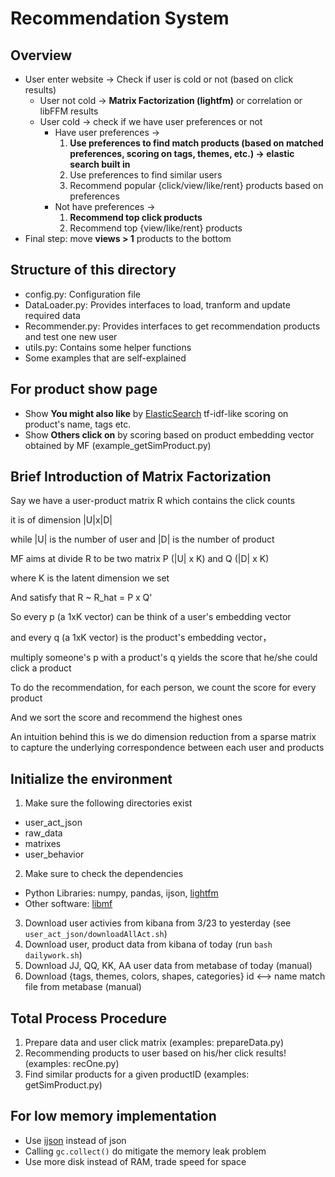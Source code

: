 # Recommendation System

## Overview
- User enter website -> Check if user is cold or not (based on click results)
  - User not cold -> **Matrix Factorization (lightfm)** or correlation or libFFM results
  - User cold -> check if we have user preferences or not
    - Have user preferences -> 
      1. **Use preferences to find match products (based on matched preferences, scoring on tags, themes, etc.) -> elastic search built in**
      2. Use preferences to find similar users
      3. Recommend popular {click/view/like/rent} products based on preferences
    - Not have preferences -> 
      1. **Recommend top click products**
      2. Recommend top {view/like/rent} products
- Final step: move **views > 1** products to the bottom

## Structure of this directory
- config.py: Configuration file
- DataLoader.py: Provides interfaces to load, tranform and update required data
- Recommender.py: Provides interfaces to get recommendation products and test one new user
- utils.py: Contains some helper functions
- Some examples that are self-explained

## For product show page
- Show **You might also like** by [ElasticSearch](https://www.elastic.co/cn/) tf-idf-like scoring on product's name, tags etc.
- Show **Others click on** by scoring based on product embedding vector obtained by MF (example_getSimProduct.py)

## Brief Introduction of Matrix Factorization
Say we have a user-product matrix R which contains the click counts

it is of dimension |U|x|D|

while |U| is the number of user and |D| is the number of product

MF aims at divide R to be two matrix  P (|U| x K) and Q (|D| x K)

where K is the latent dimension we set

And satisfy that R ~ R_hat = P x Q'

So every p (a 1xK vector) can be think of a user's embedding vector

and every q (a 1xK vector) is the product's embedding vector，

multiply someone's p with a product's q yields the score that he/she could click a product

To do the recommendation, for each person, we count the score for every product

And we sort the score and recommend the highest ones

An intuition behind this is we do dimension reduction from a sparse matrix to capture the underlying correspondence between each user and products

## Initialize the environment
1. Make sure the following directories exist
  - user_act_json
  - raw_data
  - matrixes
  - user_behavior
2. Make sure to check the dependencies
  - Python Libraries: numpy, pandas, ijson, [lightfm](https://github.com/lyst/lightfm)
  - Other software: [libmf](https://www.csie.ntu.edu.tw/~cjlin/libmf/)
3. Download user activies from kibana from 3/23 to yesterday (see `user_act_json/downloadAllAct.sh`)
4. Download user, product data from kibana of today (run `bash dailywork.sh`)
5. Download JJ, QQ, KK, AA user data from metabase of today (manual)
6. Download {tags, themes, colors, shapes, categories} id <--> name match file from metabase (manual)

## Total Process Procedure
1. Prepare data and user click matrix (examples: prepareData.py)
2. Recommending products to user based on his/her click results! (examples: recOne.py)
3. Find similar products for a given productID (examples: getSimProduct.py)

## For low memory implementation
- Use [ijson](https://pypi.python.org/pypi/ijson) instead of json
- Calling `gc.collect()` do mitigate the memory leak problem
- Use more disk instead of RAM, trade speed for space
